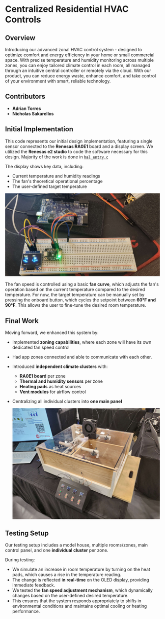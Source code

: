 # Centralized Residential HVAC Controls

## Overview
Introducing our advanced zonal HVAC control system - designed to optimize comfort and energy efficiency in your home or small commercial space. With precise temperature and humidity monitoring across multiple zones, you can enjoy tailored climate control in each room, all managed through an intuitive central controller or remotely via the cloud. With our product, you can reduce energy waste, enhance comfort, and take control of your environment with smart, reliable technology.

## Contributors
- **Adrian Torres**
- **Nicholas Sakarellos**

## Initial Implementation
This code represents our initial design implementation, featuring a single sensor connected to the **Renesas RA0E1** board and a display screen. We utilized the **Renesas e2 studio** to code the software necessary for this design. 
Majority of the work is done in [`hal_entry.c`](initial%20test/src/hal_entry.c)

The display shows key data, including:
- Current temperature and humidity readings
- The fan's theoretical operational percentage
- The user-defined target temperature

![Initial test](/images/intial_test.png)

The fan speed is controlled using a basic **fan curve**, which adjusts the fan's operation based on the current temperature compared to the desired temperature. For now, the target temperature can be manually set by pressing the onboard button, which cycles the setpoint between **60°F and 90°F**. This allows the user to fine-tune the desired room temperature.

## Final Work
Moving forward, we enhanced this system by:
- Implemented **zoning capabilities**, where each zone will have its own dedicated fan speed control
- Had app zones connected and able to communicate with each other.
- Introduced **independent climate clusters** with:
  - **RA0E1 board** per zone
  - **Thermal and humidity sensors** per zone
  - **Heating pads** as heat sources
  - **Vent modules** for airflow control
- Centralizing all individual clusters into **one main panel**

  ![Final test](/images/final_test.png)

## Testing Setup
Our testing setup includes a model house, multiple rooms/zones, main control panel, and  one **individual cluster** per zone. 

During testing:
- We simulate an increase in room temperature by turning on the heat pads, which causes a rise in the temperature reading.
- The change is reflected **in real-time** on the OLED display, providing immediate feedback.
- We tested the **fan speed adjustment mechanism**, which dynamically changes based on the user-defined desired temperature.
- This ensures that the system responds appropriately to shifts in environmental conditions and maintains optimal cooling or heating performance.

